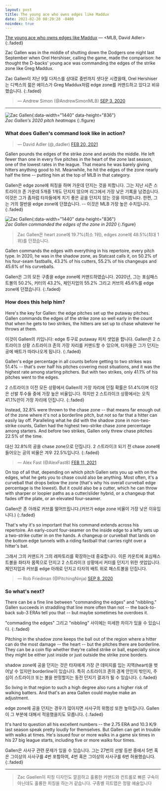 ```yaml
---
layout: post
title: The young ace who owns edges like Maddux
date: 2021-02-20 08:29:28 -0400
noindex: true
---
```


[The young ace who owns edges like Maddux](https://www.mlb.com/news/zac-gallen-command-greg-maddux) &mdash; <MLB, David Adler>
{:.faded}

Zac Gallen was in the middle of shutting down the Dodgers one night last September when Orel Hershiser, calling the game, made the comparison: he thought the D-backs' young ace was commanding the edges of the strike zone like Greg Maddux.

Zac Gallen이 지난 9월 다저스를 상대로 중반까지 셧다운 시켰을때, Orel Hershiser는 디백스의 젊은 에이스가 Greg Maddux처럼 edge zone를 커맨드하고 있다고 비유했습니다.
{:.faded}

<script async src="//platform.twitter.com/widgets.js" charset="utf-8"></script>
<blockquote class="twitter-tweet" data-lang="en">
  &mdash; Andrew Simon (@AndrewSimonMLB)
  <a href="https://twitter.com/AndrewSimonMLB/status/1301360988801859585">SEP 3, 2020</a>
</blockquote>

---

![Zac Gallen](https://img.mlbstatic.com/mlb-images/image/private/t_16x9/t_w1536/mlb/pvach8q5uddtw1i9vfbg.jpg){:data-width="1440" data-height="836"}   
*Zac Gallen's 2020 pitch heatmaps*
{:.figure}

### What does Gallen's command look like in action?

<script async src="//platform.twitter.com/widgets.js" charset="utf-8"></script>
<blockquote class="twitter-tweet" data-lang="en">
  &mdash; David Adler (@_dadler)
  <a href="https://twitter.com/_dadler/status/1362871522545836033">FEB 20, 2021</a>
</blockquote>

Gallen pounds the edges of the strike zone and avoids the middle. He left fewer than one in every five pitches in the heart of the zone last season, one of the lowest rates in the league. That means he was barely giving hitters anything good to hit. Meanwhile, he hit the edges of the zone nearly half the time -- putting him at the top of MLB in that category.

Gallen은 edge zone에 피칭을 하며 가운데 던지는 것을 피합니다. 그는 지난 시즌 스트라이크 존 가운데 5개중 1개도 던지지 않으며 리그에서 가장 낮은 기록을 남겼습니다. 이것은 그가 좀처럼 타자들에게 치기 좋은 공을 던지지 않는 것을 의미합니다. 한편, 그는 거의 절반을 edge zone에 던졌습니다. -- 이것은 MLB 가장 높은 수치입니다.
{:.faded}

![Zac Gallen](https://img.mlbstatic.com/mlb-images/image/private/t_16x9/t_w1536/mlb/cwtrnhjiaxavqkgwogiq.jpg){:data-width="1440" data-height="836"}   
*Zac Gallen commanded the edges of the zone in 2020*
{:.figure}

> Zac Gallen은 heart zone에 19.7%(최소 1위), edges zone에 48.5%(최대 1위)를 던졌습니다.

Gallen commands the edges with everything in his repertoire, every pitch type. In 2020, he was in the shadow zone, as Statcast calls it, on 50.2% of his four-seam fastballs, 43.2% of his cutters, 55.2% of his changeups and 45.6% of his curveballs.

Gallen은 그의 모든 구종을 edge zone에 커맨드하였습니다. 2020년, 그는 포심패스트볼의 50.2%, 커터의 43.2%, 체인지업의 55.2% 그리고 커브의 45.6%를 edge zone에 던졌습니다.
{:.faded}

### How does this help him?
Here's the key for Gallen: the edge pitches set up the putaway pitches. Gallen commands the edges of the strike zone so well early in the count that when he gets to two strikes, the hitters are set up to chase whatever he throws at them.

이것이 Gallen의 키입니다: edge 투구로 putaway 피치 샛업을 합니다. Gallen은 2 스트라이크 상황 스트라이크 존의 가장 자리를 커맨드할 수 있으며, 타자들은 그가 던지는 공에 배트가 따라나오게 됩니다.
{:.faded}

Gallen's edge percentage in all counts before getting to two strikes was 51.4% -- that's over half his pitches covering most situations, and it was the highest rate among starting pitchers. But with two strikes, only 41.1% of his pitches went to the edges.

2 스트라이크 이전 모든 상황에서 Gallen의 가장 자리에 던질 확률은 51.4%이며 이것은 선발 투수들 중에 가장 높은 비율입니다. 하지만 2 스트라이크 상황에서는 오직 41.1%만이 가장 자리에 던집니다.
{:.faded}

Instead, 32.8% were thrown to the chase zone -- that means far enough out of the zone where it's not a borderline pitch, but not so far that a hitter can easily lay off. Paralleling what he did with the shadow zone in non-two-strike counts, Gallen had the highest two-strike chase zone percentage among starters. And before two strikes, Gallen only threw chase pitches 22.5% of the time.

대신 32.8%의 공을 chase zone으로 던집니다. 2 스트라이크 되기 전 chase zone에 들어오는 공의 비율은 겨우 22.5%입니다.
{:.faded}

<script async src="//platform.twitter.com/widgets.js" charset="utf-8"></script>
<blockquote class="twitter-tweet" data-lang="en">
  &mdash; Alex Fast (@AlexFast8)
  <a href="https://twitter.com/AlexFast8/status/1359565559214592003">FEB 11, 2021</a>
</blockquote>

On top of all that, depending on which pitch Gallen sets you up with on the edges, what he gets you to chase could also be anything. Most often, it's a curveball that drops below the zone (that's why his overall curveball edge percentage is the lowest). But it could also be a cutter, which he can throw with sharper or loopier paths as a cutter/slider hybrid, or a changeup that fades off the plate, or an elevated four-seamer.

Gallen은 존 아래로 커브를 떨어뜨립니다.(커브가 edge zone 비율이 가장 낮은 이유입니다.)
{:.faded}

That's why it's so important that his command extends across his repertoire. An early-count four-seamer on the inside edge to a lefty sets up a two-strike cutter in on the hands. A changeup or curveball that lands on the bottom edge tunnels with a riding fastball that carries right over a hitter's bat.

그래서 그의 커맨드가 그의 레파토리를 확장하는데 중요합니다. 이른 카운트에 포심패스트볼을 좌타자 몸쪽으로 던지고 2 스트라이크 상황에서 커터를 던지기 위한 샛업입니다. 체인지업과 커브를 edge 아래로 던지고 타자의 배트 위로 패스트볼을 던집니다.

<script async src="//platform.twitter.com/widgets.js" charset="utf-8"></script>
<blockquote class="twitter-tweet" data-lang="en">
  &mdash; Rob Friedman (@PitchingNinja)
  <a href="https://twitter.com/PitchingNinja/status/1303139221096497153">SEP 8, 2020</a>
</blockquote>

### So what's next?
There can be a fine line between "commanding the edges" and "nibbling." Gallen succeeds in straddling that line more often than not -- the back-to-back sub-3 ERAs tell you that -- but maybe sometimes he overdoes it.

"commading the edges" 그리고 "nibbling" 사이에는 미세한 차이가 있을 수 있습니다.
{:.faded}

Pitching in the shadow zone keeps the ball out of the region where a hitter can do the most damage -- the heart -- but the pitches there are borderline. They can be a coin flip whether they're called strike or ball, especially since they might be either just inside or just outside the strike zone borders.

shadow zone에 공을 던지는 것은 타자에게 가장 큰 데미지를 입는 지역(heart)을 벗어날 수 있지만 borderline이 있습니다. 특히 스트라이크 존의 경계 안인지 밖인지, 주심이 스트라이크 또는 볼을 판정할지는 동전 던지기 결과가 될 수 있습니다.
{:.faded}

So living in that region to such a high degree also runs a higher risk of walking batters. And that's an area Gallen could maybe make an adjustment.

edge zone에 공을 던지는 경우가 많아지면 사사구의 위험성 또한 높아집니다. Gallen이 그 부분에 대해서 적응했을지도 모릅니다.
{:.faded}

It's hard to question all his excellent numbers -- the 2.75 ERA and 10.3 K/9 last season speak pretty loudly for themselves. But Gallen can get in trouble with walks at times. He's issued four or more walks in a game six times in his 27 big league starts, including five or more walks four times.

Gallen은 사사구 관련 문제가 있을 수 있습니다. 그는 27번의 선발 등판 중에서 5번 혹은 그이상의 사사구를 4번 포함하여, 4번 혹은 그이상의 사사구를 6번 허용했습니다.
{:.faded}

---

> Zac Gaellen이 피칭 디자인도 깔끔하고 훌륭한 커맨드와 컨트롤로 빠른 구속이 아닌데도 훌륭한 피칭을 하는거 같습니다. 구종별 히트맵은 정말 예술입니다
